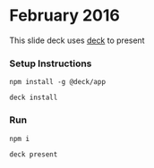 # February 2016
This slide deck uses [deck](https://github.com/nearform/deck-app) to present

### Setup Instructions
```
npm install -g @deck/app
```

```
deck install
```

### Run
```
npm i
```

```
deck present
```
